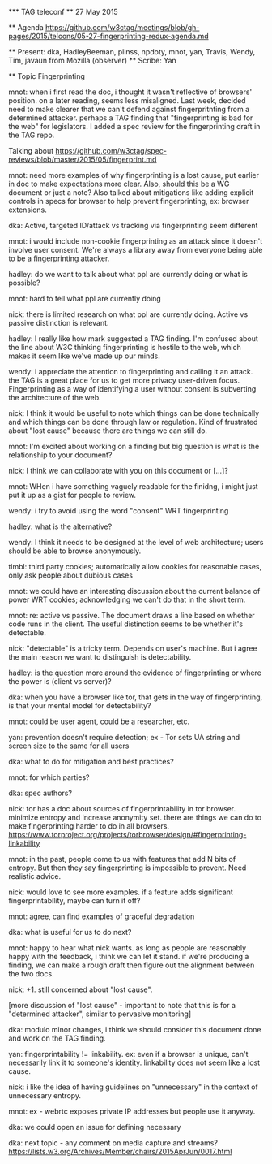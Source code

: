 *** TAG teleconf
** 27 May 2015

** Agenda https://github.com/w3ctag/meetings/blob/gh-pages/2015/telcons/05-27-fingerprinting-redux-agenda.md

** Present:  dka, HadleyBeeman, plinss, npdoty, mnot, yan, Travis, Wendy, Tim, javaun from Mozilla (observer)
** Scribe: Yan

** Topic Fingerprinting 

mnot: when i first read the doc, i thought it wasn't reflective of browsers' position. on a later reading, seems less misaligned. Last week, decided need to make clearer that we can't defend against fingerpritnting from a determined attacker. perhaps a TAG finding that "fingerprinting is bad for the web" for legislators. I added a spec review for the fingerprinting draft in the TAG repo.

Talking about https://github.com/w3ctag/spec-reviews/blob/master/2015/05/fingerprint.md

mnot: need more examples of why fingerprinting is a lost cause, put earlier in doc to make expectations more clear. Also, should this be a WG document or just a note? Also talked about mitigations like adding explicit controls in specs for browser to help prevent fingerprinting, ex: browser extensions. 


dka: Active, targeted ID/attack vs tracking via fingerprinting seem different

mnot: i would include non-cookie fingerprinting as an attack since it doesn't involve user consent. We're always a library away from everyone being able to be a fingerprinting attacker.

hadley: do we want to talk about what ppl are currently doing or what is possible?

mnot: hard to tell what ppl are currently doing

nick: there is limited research on what ppl are currently doing. Active vs passive distinction is relevant.

hadley: I really like how mark suggested a TAG finding. I'm confused about the line about W3C thinking fingerprinting is hostile to the web, which makes it seem like we've made up our minds.

wendy: i appreciate the attention to fingerprinting and calling it an attack. the TAG is a great place for us to get more privacy user-driven focus. Fingerprinting as a way of identifying a user without consent is subverting the architecture of the web.

nick: I think it would be useful to note which things can be done technically and which things can be done through law or regulation. Kind of frustrated about "lost cause" because there are things we can still do.

mnot: I'm excited about working on a finding but big question is what is the relationship to your document?

nick: I think we can collaborate with you on this document or [...]?

mnot: WHen i have something vaguely readable for the finidng, i might just put it up as a gist for people to review.

wendy: i try to avoid using the word "consent" WRT fingerprinting

hadley: what is the alternative?

wendy: I think it needs to be designed at the level of web architecture; users should be able to browse anonymously.

timbl: third party cookies; automatically allow cookies for reasonable cases, only ask people about dubious cases

mnot: we could have an interesting discussion about the current balance of power WRT cookies; acknowledging we can't do that in the short term. 

mnot: re: active vs passive. The document draws a line based on whether code runs in the client. The useful distinction seems to be whether it's detectable.

nick: "detectable" is a tricky term. Depends on user's machine. But i agree the main reason we want to distinguish is detectability.

hadley: is the question more around the evidence of fingerprinting or where the power is (client vs server)?

dka: when you have a browser like tor, that gets in the way of fingerprinting, is that your mental model for detectability?

mnot: could be user agent, could be a researcher, etc.

yan: prevention doesn't require detection; ex - Tor sets UA string and screen size to the same for all users

dka: what to do for mitigation and best practices?

mnot: for which parties?

dka: spec authors?

nick: tor has a doc about sources of fingerprintability in tor browser. minimize entropy and increase anonymity set. there are things we can do to make fingerprinting harder to do in all browsers.  https://www.torproject.org/projects/torbrowser/design/#fingerprinting-linkability

mnot: in the past, people come to us with features that add N bits of entropy. But then they say fingerprinting is impossible to prevent. Need realistic advice.

nick: would love to see more examples. if a feature adds significant fingerprintability, maybe can turn it off?

mnot: agree, can find examples of graceful degradation

dka: what is useful for us to do next?

mnot: happy to hear what nick wants. as long as people are reasonably happy with the feedback, i think we can let it stand. if we're producing a finding, we can make  a rough draft then figure out the alignment between the two docs.

nick: +1. still concerned about "lost cause". 

[more discussion of "lost cause" - important to note that this is for a "determined attacker", similar to pervasive monitoring]

dka: modulo minor changes, i think we should consider this document done and work on the TAG finding.

yan: fingerprintability != linkability. ex: even if a browser is unique, can't necessarily link it to someone's identity. linkability does not seem like a lost cause.

nick: i like the idea of having guidelines on "unnecessary" in the context of unnecessary entropy.

mnot: ex - webrtc exposes private IP addresses but people use it anyway.

dka: we could open an issue for defining necessary

dka: next topic - any comment on media capture and streams? https://lists.w3.org/Archives/Member/chairs/2015AprJun/0017.html



